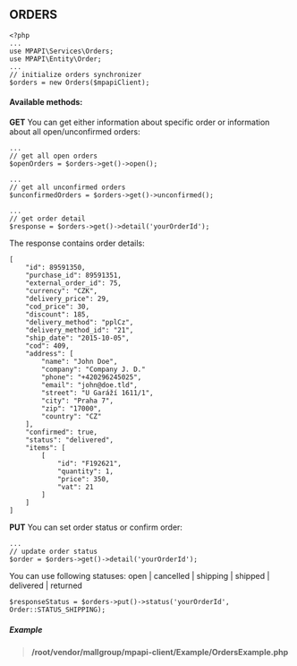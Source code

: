 ## ORDERS
```
<?php
...
use MPAPI\Services\Orders;
use MPAPI\Entity\Order;
...
// initialize orders synchronizer
$orders = new Orders($mpapiClient);
```

#### Available methods:
**GET**
You can get either information about specific order or information about all open/unconfirmed orders:
```
...
// get all open orders
$openOrders = $orders->get()->open();

...
// get all unconfirmed orders
$unconfirmedOrders = $orders->get()->unconfirmed();

...
// get order detail 
$response = $orders->get()->detail('yourOrderId');
```

The response contains order details:  
```
[
    "id": 89591350,
    "purchase_id": 89591351,
    "external_order_id": 75,
    "currency": "CZK",
    "delivery_price": 29,
    "cod_price": 30,
    "discount": 185,
    "delivery_method": "pplCz",
    "delivery_method_id": "21",
    "ship_date": "2015-10-05",
    "cod": 409,
    "address": [
        "name": "John Doe",
        "company": "Company J. D."
        "phone": "+420296245025",
        "email": "john@doe.tld",
        "street": "U Garáží 1611/1",
        "city": "Praha 7",
        "zip": "17000",
        "country": "CZ"
    ],
    "confirmed": true,
    "status": "delivered",
    "items": [
        [
            "id": "F192621",
            "quantity": 1,
            "price": 350,
            "vat": 21
        ]
    ]
]
```

**PUT**
You can set order status or confirm order:
```
...
// update order status
$order = $orders->get()->detail('yourOrderId');
```
You can use following statuses: open | cancelled | shipping | shipped | delivered | returned
```
$responseStatus = $orders->put()->status('yourOrderId', Order::STATUS_SHIPPING);
```

##### Example
> **/root/vendor/mallgroup/mpapi-client/Example/OrdersExample.php**